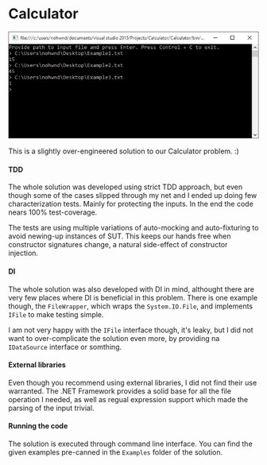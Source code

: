# Calculator
![](Examples/Results.PNG)

This is a slightly over-engineered solution to our Calculator problem. :) 

#### TDD
The whole solution was developed using strict TDD approach, but even though some of the cases slipped through my net and I ended up doing few characterization tests. Mainly for protecting the inputs. In the end the code nears 100% test-coverage.

The tests are using multiple variations of auto-mocking and auto-fixturing to avoid newing-up instances of SUT. This keeps our hands free when constructor signatures change, a natural side-effect of constructor injection.

#### DI
The whole solution was also developed with DI in mind, althought there are very few places where DI is beneficial in this problem. There is one example though, the `FileWrapper`, which wraps the `System.IO.File`, and implements `IFile` to make testing simple. 

I am not very happy with the `IFile` interface though, it's leaky, but I did not want to over-complicate the solution even more, by providing na `IDataSource` interface or somthing.

#### External libraries
Even though you recommend using external libraries, I did not find their use warranted. The .NET Framework provides a solid base for all the file operation I needed, as well as regual expression support which made the parsing of the input trivial.

#### Running the code
The solution is executed through command line interface. You can find the given examples pre-canned in the `Examples` folder of the solution. 

